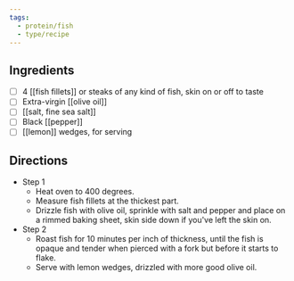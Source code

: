 ```yaml
---
tags:
  - protein/fish
  - type/recipe
---
```


## Ingredients	
- [ ] 4 [[fish fillets]] or steaks of any kind of fish, skin on or off to taste
- [ ] Extra-virgin [[olive oil]]
- [ ] [[salt, fine sea salt]]
- [ ] Black [[pepper]]
- [ ] [[lemon]] wedges, for serving

## Directions
- Step 1
	- Heat oven to 400 degrees.
	- Measure fish fillets at the thickest part.
	- Drizzle fish with olive oil, sprinkle with salt and pepper and place on a rimmed baking sheet, skin side down if you've left the skin on.
- Step 2
	- Roast fish for 10 minutes per inch of thickness, until the fish is opaque and tender when pierced with a fork but before it starts to flake.
	- Serve with lemon wedges, drizzled with more good olive oil.